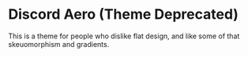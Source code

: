 # Discord Aero (Theme Deprecated)

This is a theme for people who dislike flat design, and like some of that skeuomorphism and gradients.
